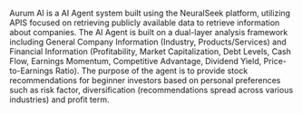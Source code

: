 Aurum AI is a AI Agent system built using the NeuralSeek platform, utilizing APIS focused on retrieving publicly available data to retrieve information about companies.
The AI Agent is built on a dual-layer analysis framework including General Company Information (Industry, Products/Services) 
and Financial Information (Profitability, Market Capitalization, Debt Levels, Cash Flow, Earnings Momentum, Competitive Advantage, Dividend Yield, Price-to-Earnings Ratio).
The purpose of the agent is to provide stock recommendations for beginner investors based on personal preferences such as risk factor, 
diversification (recommendations spread across various industries) and profit term.
